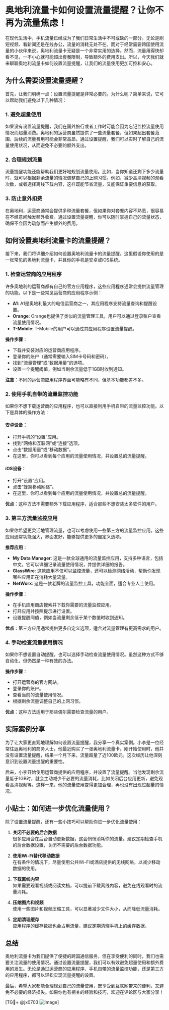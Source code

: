 # 奥地利流量卡如何设置流量提醒？让你不再为流量焦虑！

在现代生活中，手机流量已经成为了我们日常生活中不可或缺的一部分。无论是刷短视频、看新闻还是在线办公，流量的消耗无处不在。而对于经常需要跨国使用流量的小伙伴来说，奥地利流量卡无疑是一个非常实用的选择。然而，流量用得快却看不见，一不小心就可能超出套餐限制，导致额外的费用支出。所以，今天我们就来聊聊奥地利流量卡如何设置流量提醒，让我们的流量使用更加可控和安心。

## 为什么需要设置流量提醒？

首先，让我们明确一点：设置流量提醒是非常必要的。为什么呢？简单来说，它可以帮助我们避免以下几种情况：

### 1. **避免超量使用**
   如果没有设置流量提醒，我们在国外旅行或者工作时可能会因为忘记监控流量使用情况而超量消费。奥地利的运营商虽然提供了一些流量套餐，但如果超出套餐范围，后续的流量费用可能会非常高昂。通过设置提醒，我们可以实时了解自己的流量使用状况，从而避免不必要的额外支出。

### 2. **合理规划流量**
   流量提醒功能还能帮助我们更好地规划流量使用。比如，当你知道还剩下多少流量时，就可以根据剩余流量的情况调整自己的上网习惯。例如，减少高清视频的观看次数，或者选择离线下载内容，这样既能节省流量，又能保证重要信息的获取。

### 3. **防止意外扣费**
   在奥地利，运营商通常会提供多种流量套餐，但如果你对套餐内容不熟悉，很容易在不经意间触发额外收费。通过设置流量提醒，你可以随时掌握自己的流量状态，确保不会因为疏忽而产生额外的费用。

## 如何设置奥地利流量卡的流量提醒？

接下来，我们将详细介绍如何设置奥地利流量卡的流量提醒。这里假设你使用的是一张常见的奥地利流量卡，并且你的手机是安卓或iOS系统。

### 1. **检查运营商的应用程序**
   许多奥地利的运营商都有自己的官方应用程序，这些应用程序通常会提供流量管理的功能。以下是一些常见运营商的应用程序示例：

   - **A1**: A1是奥地利最大的电信运营商之一，其应用程序支持流量查询和提醒设置。
   - **Orange**: Orange也提供了类似的流量管理工具，用户可以通过登录账户查看流量使用情况。
   - **T-Mobile**: T-Mobile的用户可以通过其应用程序设置流量提醒。

   **操作步骤**：
   - 下载并安装对应的运营商应用程序。
   - 登录你的账户（通常需要输入SIM卡号码和密码）。
   - 找到“流量管理”或“数据用量”的选项。
   - 设置一个提醒阈值，例如当剩余流量低于1GB时收到通知。

   **注意**：不同的运营商应用程序界面可能略有不同，但基本功能都差不多。

### 2. **使用手机自带的流量监控功能**

   如果你不想下载运营商的应用程序，也可以直接利用手机自带的流量监控功能。以下是具体的操作方法：

   #### 安卓设备：
   - 打开手机的“设置”应用。
   - 找到“网络和互联网”或“连接”选项。
   - 点击“数据用量”或“移动数据”。
   - 在这里，你可以看到每个应用的流量使用情况，并设置总的流量提醒。

   #### iOS设备：
   - 打开“设置”应用。
   - 点击“蜂窝移动网络”。
   - 在这里，你可以看到每个应用的流量使用情况，并设置总的流量提醒。

   **优点**：这种方法不需要额外下载应用程序，适合那些不想安装太多软件的用户。

### 3. **第三方流量监控应用**

   如果你希望更灵活地管理流量，也可以考虑使用一些第三方的流量监控应用。这些应用通常功能强大，界面友好，能够提供更多的自定义选项。

   **推荐应用**：
   - **My Data Manager**: 这是一款全球通用的流量监控应用，支持多种语言，包括中文。它可以详细记录流量使用情况，并提供详细的报告。
   - **GlassWire**: 这款应用不仅可以监控流量，还可以检测网络活动，帮助你发现哪些应用正在消耗大量流量。
   - **NetWorx**: 这是一款老牌的流量监控工具，功能全面，适合专业人士使用。

   **操作步骤**：
   - 在手机应用商店搜索并下载你需要的流量监控应用。
   - 打开应用并按照提示进行设置。
   - 设置提醒阈值，例如当流量剩余低于某个数值时收到通知。

   **优点**：第三方应用通常提供更多自定义选项，适合对流量管理有更高需求的用户。

### 4. **手动检查流量使用情况**

   如果你不想设置自动提醒，也可以选择手动检查流量使用情况。虽然这种方式不够自动化，但仍然是一种有效的办法。

   **操作步骤**：
   - 打开运营商的官方网站。
   - 登录你的账户。
   - 查看当前的流量使用情况。
   - 根据剩余流量调整自己的上网习惯。

   **优点**：这种方法适用于那些偶尔需要检查流量的用户。

## 实际案例分享

为了让大家更直观地理解如何设置流量提醒，我分享一个真实案例。小李是一位经常往返奥地利的商务人士，他最近购买了一张奥地利流量卡。刚开始使用时，他并没有设置流量提醒，结果一个月下来，流量超量了近100欧元。这次经历让他深刻意识到设置流量提醒的重要性。

后来，小李开始使用运营商提供的应用程序，并设置了流量提醒。当他发现剩余流量低于1GB时，就会主动减少不必要的流量消耗，比如关闭后台应用更新，避免观看高清视频等。这样一来，他的流量使用变得更加合理，再也没有出现过超量的情况。

## 小贴士：如何进一步优化流量使用？

除了设置流量提醒，还有一些小技巧可以帮助你进一步优化流量使用：

1. **关闭不必要的后台数据**  
   很多应用会在后台自动更新数据，这会悄悄消耗你的流量。建议定期检查手机的后台数据设置，关闭不需要的后台数据功能。

2. **使用Wi-Fi替代移动数据**  
   在有条件的情况下，尽量使用公共Wi-Fi或酒店提供的无线网络，以减少移动数据的使用。

3. **下载离线内容**  
   如果需要观看视频或阅读文档，可以提前下载离线内容，避免在线观看时的流量消耗。

4. **压缩图片和视频**  
   使用一些图片和视频压缩工具，可以显著减少文件大小，从而降低流量消耗。

5. **定期清理缓存**  
   应用程序的缓存数据也会占用流量，建议定期清理手机上的缓存数据。

## 总结

奥地利流量卡为我们提供了便捷的跨国通信服务，但在享受便利的同时，我们也需要关注流量的使用情况。通过设置流量提醒，我们可以有效避免超量使用和额外费用的发生。无论是通过运营商的应用程序、手机自带的流量监控功能，还是第三方的应用程序，都可以轻松实现流量提醒的设置。

最后，希望大家都能合理规划自己的流量使用，既享受到互联网带来的便利，又避免不必要的经济损失。如果你也有相关的经验和技巧，欢迎在评论区与大家分享！

[TG💪+ @jx0703 ![Image](https://github.com/user-attachments/assets/dbca1d08-cadb-493c-b0ec-ad6f7a83f270)]